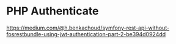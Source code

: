 # PHP Authenticate

https://medium.com/@h.benkachoud/symfony-rest-api-without-fosrestbundle-using-jwt-authentication-part-2-be394d0924dd